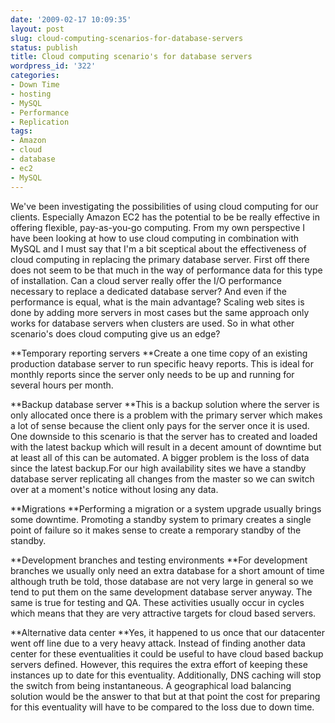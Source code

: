 ```yaml
---
date: '2009-02-17 10:09:35'
layout: post
slug: cloud-computing-scenarios-for-database-servers
status: publish
title: Cloud computing scenario's for database servers
wordpress_id: '322'
categories:
- Down Time
- hosting
- MySQL
- Performance
- Replication
tags:
- Amazon
- cloud
- database
- ec2
- MySQL
---
```


We've been investigating the possibilities of using cloud computing for our clients. Especially Amazon EC2 has the potential to be be really effective in offering flexible, pay-as-you-go computing. From my own perspective I have been looking at how to use cloud computing in combination with MySQL and I must say that I'm a bit sceptical about the effectiveness of cloud computing in replacing the primary database server. First off there does not seem to be that much in the way of performance data for this type of installation. Can a cloud server really offer the I/O performance necessary to replace a dedicated database server? And even if the performance is equal, what is the main advantage? Scaling web sites is done by adding more servers in most cases but the same approach only works for database servers when clusters are used. So in what other scenario's does cloud computing give us an edge?

**Temporary reporting servers
**Create a one time copy of an existing production database server to run specific heavy reports. This is ideal for monthly reports since the server only needs to be up and running for several hours per month.

**Backup database server
**This is a backup solution where the server is only allocated once there is a problem with the primary server which makes a lot of sense because the client only pays for the server once it is used. One downside to this scenario is that the server has to created and loaded with the latest backup which will result in a decent amount of downtime but at least all of this can be automated. A bigger problem is the loss of data since the latest backup.For our high availability sites we have a standby database server replicating all changes from the master so we can switch over at a moment's notice without losing any data.

**Migrations
**Performing a migration or a system upgrade usually brings some downtime. Promoting a standby system to primary creates a single point of failure so it makes sense to create a remporary standby of the standby.

**Development branches and testing environments
**For development branches we usually only need an extra database for a short amount of time although truth be told, those database are not very large in general so we tend to put them on the same development database server anyway. The same is true for testing and QA. These activities usually occur in cycles which means that they are very attractive targets for cloud based servers.

**Alternative data center
**Yes, it happened to us once that our datacenter went off line due to a very heavy attack. Instead of finding another data center for these eventualities it could be useful to have cloud based backup servers defined. However, this requires the extra effort of keeping these instances up to date for this eventuality. Additionally, DNS caching will stop the switch from being instantaneous. A geographical load balancing solution would be the answer to that but at that point the cost for preparing for this eventuality will have to be compared to the loss due to down time.
